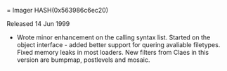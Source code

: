 = Imager HASH(0x563986c6ec20)

Released 14 Jun 1999

- Wrote minor enhancement on the calling syntax list.  Started on the object interface - added better support  for quering avaliable filetypes.  Fixed memory leaks in         most loaders. New filters from Claes in this version  are bumpmap, postlevels and mosaic.